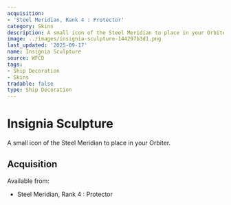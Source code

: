 ```yaml
---
acquisition:
- 'Steel Meridian, Rank 4 : Protector'
category: Skins
description: A small icon of the Steel Meridian to place in your Orbiter.
image: ../images/insignia-sculpture-144297b3d1.png
last_updated: '2025-09-17'
name: Insignia Sculpture
source: WFCD
tags:
- Ship Decoration
- Skins
tradable: false
type: Ship Decoration
---
```


# Insignia Sculpture

A small icon of the Steel Meridian to place in your Orbiter.

## Acquisition

Available from:
- Steel Meridian, Rank 4 : Protector

